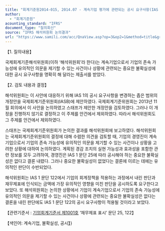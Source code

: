 ```yaml
---
title: "회계기준원2014-015, 2014.07 - 계속기업 평가에 관련되는 공시 요구사항(IAS 1 ‘재무제표 표시’)"
author:
  - "회계기준원"
acounting_standard: "IFRS"
document_type: "질의회신"
source: "IFRS 해석위원회 논의결과"
url: "https://www.samili.com/acc/QnaView.asp?op=3&op2=1&method=title&group=2123-15;1&orgcode=2&searchword=&page=13&code=%ED%9A%8C%EA%B3%84%EA%B8%B0%EC%A4%80%EC%9B%902014%2D015%3A20140731"
---
```

【1. 질의내용】

국제회계기준해석위원회(이하 ‘해석위원회’라 한다)는 계속기업으로서 기업의 존속 가능성에 유의적인 의문을 제기할 수 있는 사건이나 상황에 관련되는 중요한 불확실성에 대한 공시 요구사항을 명확히 해 달라는 제출서를 받았다.

  

【2. 검토 내용과 결정】

해석위원회는 이 사안에 대응하기 위해 IAS 1의 공시 요구사항을 변경하는 좁은 범위의 개정안을 국제회계기준위원회(IASB)에 제안하였다. 국제회계기준위원회는 2013년 11월 회의에서 이 사안을 논의하였고 스태프가 제안한 개정안을 검토하였다. 그러나 이 개정을 진행하지 않기로 결정하고 이 주제를 안건에서 제외하였다. 따라서 해석위원회도 그 주제를 안건에서 제외하였다.

스태프는 국제회계기준위원회가 논의한 결과를 해석위원회에 보고하였다. 해석위원회는 국제회계기준위원회의 결정에 대해 수렴한 의견을 검토할 때, 기업의 경영진이 계속기업으로서 기업의 존속 가능성에 유의적인 의문을 제기할 수 있는 사건이나 상황을 고려한 상황에 대하여 논의하였다. 계획된 경감 조치의 실현 가능성과 효과성을 포함한 관련 정보를 모두 고려하여, 경영진은 IAS 1 문단 25에 따라 공시해야 하는 중요한 불확실성은 없다고 결론 내렸다. 그러나 중요한 불확실성이 없었다는 결론에 이르는 데에는 유의적인 판단이 수반되었다.

해석위원회는 IAS 1 문단 122에서 기업의 회계정책을 적용하는 과정에서 내린 판단과 재무제표에 인식되는 금액에 가장 유의적인 영향을 미친 판단을 공시하도록 요구한다고 보았다. 또 해석위원회는 논의한 상황에서 기업이 계속기업으로서 기업의 존속 가능성에 유의적인 의문을 제기할 수 있는 사건이나 상황에 관련되는 중요한 불확실성은 없다는 결론을 내린 판단에도 IAS 1 문단 122의 공시 요구사항이 적용될 것이라고 보았다.

  

【관련기준서 : [기업회계기준서 제1001호](https://www.samili.com/acc/) ‘재무제표 표시’ 문단 25, 122】

【색인어: 계속기업, 불확실성, 공시】}